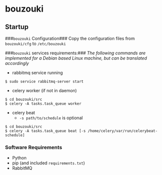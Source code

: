 # bouzouki

## Startup ##
###`bouzouki` Configuration###
  Copy the configuration files from `bouzouki/cfg` to `/etc/bouzouki`

###`bouzouki` services requirements:###
  _The following commands are implemented for a Debian based Linux machine, but
  can be translated accordingly_

  * rabbitmq service running

  ```
  $ sudo service rabbitmq-server start
  ```
  * celery worker (if not in daemon)

  ```
  $ cd bouzouki/src
  $ celery -A tasks.task_queue worker
  ```
  * celery beat
    * `-s path/to/schedule` is optional

  ```
  $ cd bouzouki/src
  $ celery -A tasks.task_queue beat [-s /home/celery/var/run/celerybeat-schedule]
  ```

### Software Requirements ###
  * Python
  * pip (and included `requirements.txt`)
  * RabbitMQ